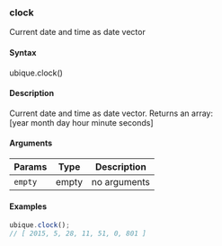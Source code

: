 ### clock

Current date and time as date vector


#### Syntax

ubique.clock()


#### Description

Current date and time as date vector. Returns an array:  
[year month day hour minute seconds]  



#### Arguments

|Params|Type|Description
|---------|----|-----------
|`empty` | empty | no arguments


#### Examples

```js
ubique.clock();
// [ 2015, 5, 28, 11, 51, 0, 801 ]
```

